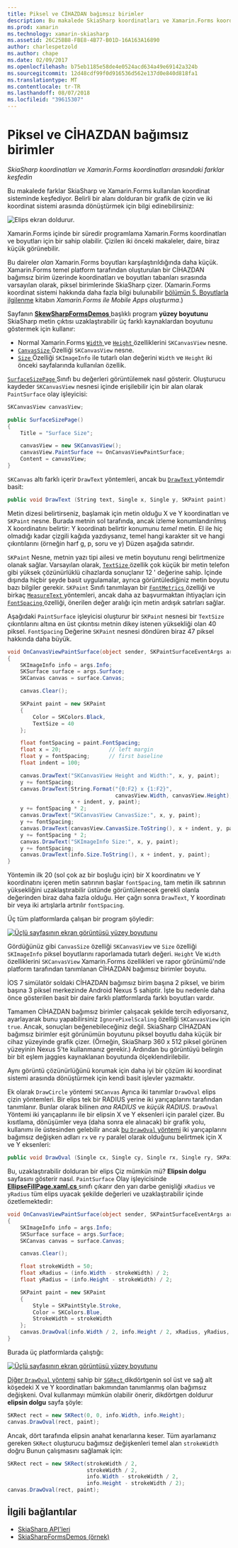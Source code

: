 ```yaml
---
title: Piksel ve CİHAZDAN bağımsız birimler
description: Bu makalede SkiaSharp koordinatları ve Xamarin.Forms koordinatları arasındaki farklar keşfediyor ve bu örnek kod ile gösterir.
ms.prod: xamarin
ms.technology: xamarin-skiasharp
ms.assetid: 26C25BB8-FBE8-4B77-B01D-16A163A16890
author: charlespetzold
ms.author: chape
ms.date: 02/09/2017
ms.openlocfilehash: b75eb1185e58de4e0524acd634a49e69142a324b
ms.sourcegitcommit: 12d48cdf99f0d916536d562e137d0e840d818fa1
ms.translationtype: MT
ms.contentlocale: tr-TR
ms.lasthandoff: 08/07/2018
ms.locfileid: "39615307"
---
```

# <a name="pixels-and-device-independent-units"></a>Piksel ve CİHAZDAN bağımsız birimler

_SkiaSharp koordinatları ve Xamarin.Forms koordinatları arasındaki farklar keşfedin_

Bu makalede farklar SkiaSharp ve Xamarin.Forms kullanılan koordinat sisteminde keşfediyor. Belirli bir alanı dolduran bir grafik de çizin ve iki koordinat sistemi arasında dönüştürmek için bilgi edinebilirsiniz:

![](pixels-images/screenfillexample.png "Elips ekran doldurur.")

Xamarin.Forms içinde bir süredir programlama Xamarin.Forms koordinatları ve boyutları için bir sahip olabilir. Çizilen iki önceki makaleler, daire, biraz küçük görünebilir.

Bu daireler *olan* Xamarin.Forms boyutları karşılaştırıldığında daha küçük. Xamarin.Forms temel platform tarafından oluşturulan bir CİHAZDAN bağımsız birim üzerinde koordinatları ve boyutları tabanları sırasında varsayılan olarak, piksel birimlerinde SkiaSharp çizer. (Xamarin.Forms koordinat sistemi hakkında daha fazla bilgi bulunabilir [bölümün 5. Boyutlarla ilgilenme](~/xamarin-forms/creating-mobile-apps-xamarin-forms/summaries/chapter05.md) kitabın *Xamarin.Forms ile Mobile Apps oluşturma*.)

Sayfanın [ **SkewSharpFormsDemos** ](https://developer.xamarin.com/samples/xamarin-forms/SkiaSharpForms/Demos/) başlıklı program **yüzey boyutunu** SkiaSharp metin çıktısı uzaklaştırabilir üç farklı kaynaklardan boyutunu göstermek için kullanır:

- Normal Xamarin.Forms [ `Width` ](xref:Xamarin.Forms.VisualElement.Width) ve [ `Height` ](xref:Xamarin.Forms.VisualElement.Height) özelliklerini `SKCanvasView` nesne.
- [ `CanvasSize` ](https://developer.xamarin.com/api/property/SkiaSharp.Views.Forms.SKCanvasView.CanvasSize/) Özelliği `SKCanvasView` nesne.
- [ `Size` ](https://developer.xamarin.com/api/property/SkiaSharp.SKImageInfo.Size/) Özelliği `SKImageInfo` ile tutarlı olan değerini `Width` ve `Height` iki önceki sayfalarında kullanılan özellik.

[ `SurfaceSizePage` ](https://github.com/xamarin/xamarin-forms-samples/blob/master/SkiaSharpForms/Demos/Demos/SkiaSharpFormsDemos/Basics/SurfaceSizePage.cs) Sınıfı bu değerleri görüntülemek nasıl gösterir. Oluşturucu kaydeder `SKCanvasView` nesnesi içinde erişilebilir için bir alan olarak `PaintSurface` olay işleyicisi:

```csharp
SKCanvasView canvasView;

public SurfaceSizePage()
{
    Title = "Surface Size";

    canvasView = new SKCanvasView();
    canvasView.PaintSurface += OnCanvasViewPaintSurface;
    Content = canvasView;
}
```

`SKCanvas` altı farklı içerir `DrawText` yöntemleri, ancak bu [ `DrawText` ](https://developer.xamarin.com/api/member/SkiaSharp.SKCanvas.DrawText/p/System.String/System.Single/System.Single/SkiaSharp.SKPaint/) yöntemdir basit:

```csharp
public void DrawText (String text, Single x, Single y, SKPaint paint)
```

Metin dizesi belirtirseniz, başlamak için metin olduğu X ve Y koordinatları ve `SKPaint` nesne. Burada metnin sol tarafında, ancak izleme konumlandırılmış X koordinatını belirtir: Y koordinatı belirtir konumunu *temel* metin. El ile hiç olmadığı kadar çizgili kağıda yazdıysanız, temel hangi karakter sit ve hangi çıkıntılarını (örneğin harf g, p, soru ve y) Düzen aşağıda satırıdır.

`SKPaint` Nesne, metnin yazı tipi ailesi ve metin boyutunu rengi belirtmenize olanak sağlar. Varsayılan olarak, [ `TextSize` ](https://developer.xamarin.com/api/property/SkiaSharp.SKPaint.TextSize/) özellik çok küçük bir metin telefon gibi yüksek çözünürlüklü cihazlarda sonuçlanır 12 ' değerine sahip. İçinde dışında hiçbir şeyde basit uygulamalar, ayrıca görüntülediğiniz metin boyutu bazı bilgiler gerekir. `SKPaint` Sınıfı tanımlayan bir [ `FontMetrics` ](https://developer.xamarin.com/api/property/SkiaSharp.SKPaint.FontMetrics/) özelliği ve birkaç [ `MeasureText` ](https://developer.xamarin.com/api/member/SkiaSharp.SKPaint.MeasureText/p/System.String/) yöntemleri, ancak daha az başvurmaktan ihtiyaçları için [ `FontSpacing` ](https://developer.xamarin.com/api/property/SkiaSharp.SKPaint.FontSpacing/) özelliği, önerilen değer aralığı için metin ardışık satırları sağlar.

Aşağıdaki `PaintSurface` işleyicisi oluşturur bir `SKPaint` nesnesi bir `TextSize` çıkıntılarını altına en üst çıkıntısı metnin dikey istenen yüksekliği olan 40 piksel. `FontSpacing` Değerine `SKPaint` nesnesi döndüren biraz 47 piksel hakkında daha büyük.

```csharp
void OnCanvasViewPaintSurface(object sender, SKPaintSurfaceEventArgs args)
{
    SKImageInfo info = args.Info;
    SKSurface surface = args.Surface;
    SKCanvas canvas = surface.Canvas;

    canvas.Clear();

    SKPaint paint = new SKPaint
    {
        Color = SKColors.Black,
        TextSize = 40
    };

    float fontSpacing = paint.FontSpacing;
    float x = 20;               // left margin
    float y = fontSpacing;      // first baseline
    float indent = 100;

    canvas.DrawText("SKCanvasView Height and Width:", x, y, paint);
    y += fontSpacing;
    canvas.DrawText(String.Format("{0:F2} x {1:F2}",
                                  canvasView.Width, canvasView.Height),
                    x + indent, y, paint);
    y += fontSpacing * 2;
    canvas.DrawText("SKCanvasView CanvasSize:", x, y, paint);
    y += fontSpacing;
    canvas.DrawText(canvasView.CanvasSize.ToString(), x + indent, y, paint);
    y += fontSpacing * 2;
    canvas.DrawText("SKImageInfo Size:", x, y, paint);
    y += fontSpacing;
    canvas.DrawText(info.Size.ToString(), x + indent, y, paint);
}
```

Yöntemin ilk 20 (sol çok az bir boşluğu için) bir X koordinatını ve Y koordinatını içeren metin satırının başlar `fontSpacing`, tam metin ilk satırının yüksekliğini uzaklaştırabilir üstünde görüntülenecek gerekli olanla değerinden biraz daha fazla olduğu. Her çağrı sonra `DrawText`, Y koordinatı bir veya iki artışlarla artırılır `fontSpacing`.

Üç tüm platformlarda çalışan bir program şöyledir:

[![](pixels-images/surfacesize-small.png "Üçlü sayfasının ekran görüntüsü yüzey boyutunu")](pixels-images/surfacesize-large.png#lightbox "Üçlü sayfasının ekran görüntüsü Surface boyutu")

Gördüğünüz gibi `CanvasSize` özelliği `SKCanvasView` ve `Size` özelliği `SKImageInfo` piksel boyutlarını raporlamada tutarlı değeri. `Height` Ve `Width` özelliklerini `SKCanvasView` Xamarin.Forms özellikleri ve rapor görünümü'nde platform tarafından tanımlanan CİHAZDAN bağımsız birimler boyutu.

İOS 7 simülatör soldaki CİHAZDAN bağımsız birim başına 2 piksel, ve birim başına 3 piksel merkezinde Android Nexus 5 sahiptir. İşte bu nedenle daha önce gösterilen basit bir daire farklı platformlarda farklı boyutları vardır.

Tamamen CİHAZDAN bağımsız birimler çalışacak şekilde tercih ediyorsanız, ayarlayarak bunu yapabilirsiniz `IgnorePixelScaling` özelliği `SKCanvasView` için `true`. Ancak, sonuçları beğenebileceğiniz değil. SkiaSharp CİHAZDAN bağımsız birimler eşit görünümün boyutunu piksel boyutlu daha küçük bir cihaz yüzeyinde grafik çizer. (Örneğin, SkiaSharp 360 x 512 piksel görünen yüzeyinin Nexus 5'te kullanmanız gerekir.) Ardından bu görüntüyü belirgin bir bit eşlem jaggies kaynaklanan boyutunda ölçeklendirilebilir.

Aynı görüntü çözünürlüğünü korumak için daha iyi bir çözüm iki koordinat sistemi arasında dönüştürmek için kendi basit işlevler yazmaktır.

Ek olarak `DrawCircle` yöntemi `SKCanvas` Ayrıca iki tanımlar `DrawOval` elips çizin yöntemleri. Bir elips tek bir RADIUS yerine iki yarıçaplarını tarafından tanımlanır. Bunlar olarak bilinen *ana RADIUS* ve *küçük RADIUS*. `DrawOval` Yöntemi iki yarıçaplarını ile bir elipsin X ve Y eksenleri için paralel çizer. Bu kısıtlama, dönüşümler veya (daha sonra ele alınacak) bir grafik yolu, kullanımı ile üstesinden gelebilir ancak [bu `DrawOval` yöntemi](https://developer.xamarin.com/api/member/SkiaSharp.SKCanvas.DrawOval/p/System.Single/System.Single/System.Single/System.Single/SkiaSharp.SKPaint/) iki yarıçaplarını bağımsız değişken adları `rx` ve `ry` paralel olarak olduğunu belirtmek için X ve Y eksenleri:

```csharp
public void DrawOval (Single cx, Single cy, Single rx, Single ry, SKPaint paint)
```

Bu, uzaklaştırabilir dolduran bir elips Çiz mümkün mü? **Elipsin dolgu** sayfasını gösterir nasıl. `PaintSurface` Olay işleyicisinde [ **EllipseFillPage.xaml.cs** ](https://github.com/xamarin/xamarin-forms-samples/blob/master/SkiaSharpForms/Demos/Demos/SkiaSharpFormsDemos/Basics/EllipseFillPage.xaml.cs) sınıfı çıkarır den yarı darbe genişliği `xRadius` ve `yRadius` tüm elips uyacak şekilde değerleri ve uzaklaştırabilir içinde özetlemektedir:

```csharp
void OnCanvasViewPaintSurface(object sender, SKPaintSurfaceEventArgs args)
{
    SKImageInfo info = args.Info;
    SKSurface surface = args.Surface;
    SKCanvas canvas = surface.Canvas;

    canvas.Clear();

    float strokeWidth = 50;
    float xRadius = (info.Width - strokeWidth) / 2;
    float yRadius = (info.Height - strokeWidth) / 2;

    SKPaint paint = new SKPaint
    {
        Style = SKPaintStyle.Stroke,
        Color = SKColors.Blue,
        StrokeWidth = strokeWidth
    };
    canvas.DrawOval(info.Width / 2, info.Height / 2, xRadius, yRadius, paint);
}
```

Burada üç platformlarda çalıştığı:

[![](pixels-images/ellipsefill-small.png "Üçlü sayfasının ekran görüntüsü yüzey boyutunu")](pixels-images/ellipsefill-large.png#lightbox "Üçlü sayfasının ekran görüntüsü Surface boyutu")

[Diğer `DrawOval` yöntemi](https://developer.xamarin.com/api/member/SkiaSharp.SKCanvas.DrawOval/p/SkiaSharp.SKRect/SkiaSharp.SKPaint/) sahip bir [ `SGRect` ](https://developer.xamarin.com/api/type/SkiaSharp.SKRect/) dikdörtgenin sol üst ve sağ alt köşedeki X ve Y koordinatları bakımından tanımlanmış olan bağımsız değişkeni. Oval kullanmayı mümkün olabilir önerir, dikdörtgen doldurur **elipsin dolgu** sayfa şöyle:

```csharp
SKRect rect = new SKRect(0, 0, info.Width, info.Height);
canvas.DrawOval(rect, paint);
```

Ancak, dört tarafında elipsin anahat kenarlarına keser. Tüm ayarlamanız gereken `SKRect` oluşturucu bağımsız değişkenleri temel alan `strokeWidth` doğru Bunun çalışmasını sağlamak için:

```csharp
SKRect rect = new SKRect(strokeWidth / 2,
                         strokeWidth / 2,
                         info.Width - strokeWidth / 2,
                         info.Height - strokeWidth / 2);
canvas.DrawOval(rect, paint);
```


## <a name="related-links"></a>İlgili bağlantılar

- [SkiaSharp API'leri](https://developer.xamarin.com/api/root/SkiaSharp/)
- [SkiaSharpFormsDemos (örnek)](https://developer.xamarin.com/samples/xamarin-forms/SkiaSharpForms/Demos/)
